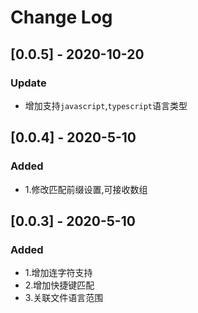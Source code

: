 # Change Log

## [0.0.5] - 2020-10-20
### Update
- 增加支持`javascript`,`typescript`语言类型

## [0.0.4] - 2020-5-10
### Added
- 1.修改匹配前缀设置,可接收数组

## [0.0.3] - 2020-5-10
### Added
- 1.增加连字符支持
- 2.增加快捷键匹配 
- 3.关联文件语言范围